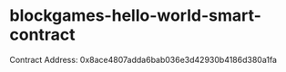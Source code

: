 # blockgames-hello-world-smart-contract
Contract Address: 0x8ace4807adda6bab036e3d42930b4186d380a1fa
